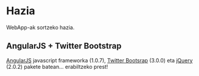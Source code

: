 Hazia
=====

WebApp-ak sortzeko hazia.


AngularJS + Twitter Bootstrap
-----------------------------

[AngularJS](http://angularjs.org) javascript frameworka (1.0.7), [Twitter Bootsrap](http://twitter.github.com/bootstrap/index.html) (3.0.0) eta [jQuery](http://jquery.com) (2.0.2) pakete batean... erabiltzeko prest!
